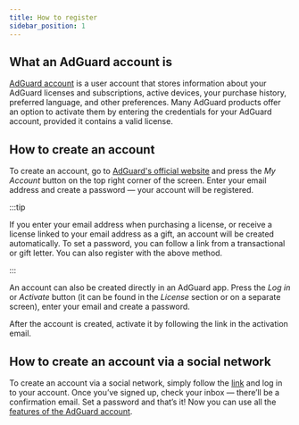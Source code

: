 ```yaml
---
title: How to register
sidebar_position: 1
---
```


## What an AdGuard account is

[AdGuard account](https://my.adguard.com/) is a user account that stores information about your AdGuard licenses and subscriptions, active devices, your purchase history, preferred language, and other preferences. Many AdGuard products offer an option to activate them by entering the credentials for your AdGuard account, provided it contains a valid license.

## How to create an account

To create an account, go to [AdGuard's official website](https://adguard.com/welcome.html) and press the *My Account* button on the top right corner of the screen. Enter your email address and create a password — your account will be registered.

:::tip

If you enter your email address when purchasing a license, or receive a license linked to your email address as a gift, an account will be created automatically. To set a password, you can follow a link from a transactional or gift letter. You can also register with the above method.

:::

An account can also be created directly in an AdGuard app. Press the *Log in* or *Activate* button (it can be found in the *License* section or on a separate screen), enter your email and create a password.

After the account is created, activate it by following the link in the activation email.

## How to create an account via a social network

To create an account via a social network, simply follow the [link](https://auth.adguard.com/login.html) and log in to your account. Once you’ve signed up, check your inbox — there’ll be a confirmation email. Set a password and that’s it! Now you can use all the [features of the AdGuard account](https://adguard.com/kb/general/account/features/).
